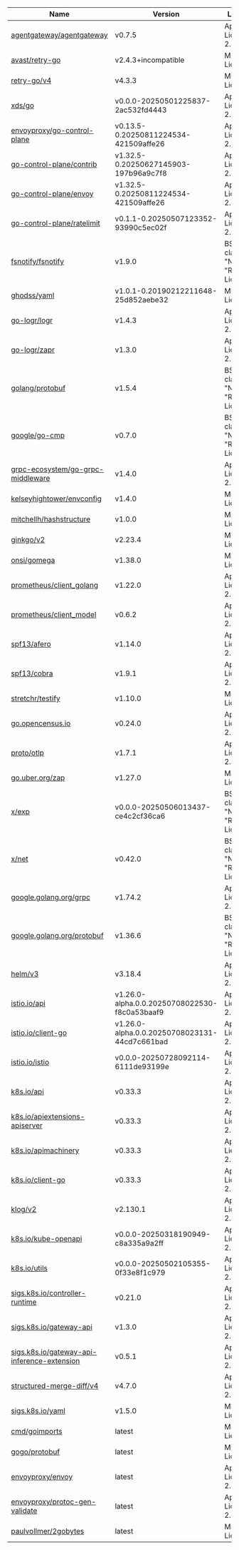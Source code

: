 Name|Version|License
---|---|---
[agentgateway/agentgateway](https://github.com/agentgateway/agentgateway)|v0.7.5|Apache License 2.0
[avast/retry-go](https://github.com/avast/retry-go)|v2.4.3+incompatible|MIT License
[retry-go/v4](https://github.com/avast/retry-go)|v4.3.3|MIT License
[xds/go](https://github.com/cncf/xds)|v0.0.0-20250501225837-2ac532fd4443|Apache License 2.0
[envoyproxy/go-control-plane](https://github.com/envoyproxy/go-control-plane)|v0.13.5-0.20250811224534-421509affe26|Apache License 2.0
[go-control-plane/contrib](https://github.com/envoyproxy/go-control-plane)|v1.32.5-0.20250627145903-197b96a9c7f8|Apache License 2.0
[go-control-plane/envoy](https://github.com/envoyproxy/go-control-plane)|v1.32.5-0.20250811224534-421509affe26|Apache License 2.0
[go-control-plane/ratelimit](https://github.com/envoyproxy/go-control-plane)|v0.1.1-0.20250507123352-93990c5ec02f|Apache License 2.0
[fsnotify/fsnotify](https://github.com/fsnotify/fsnotify)|v1.9.0|BSD 3-clause "New" or "Revised" License
[ghodss/yaml](https://github.com/ghodss/yaml)|v1.0.1-0.20190212211648-25d852aebe32|MIT License
[go-logr/logr](https://github.com/go-logr/logr)|v1.4.3|Apache License 2.0
[go-logr/zapr](https://github.com/go-logr/zapr)|v1.3.0|Apache License 2.0
[golang/protobuf](https://github.com/golang/protobuf)|v1.5.4|BSD 3-clause "New" or "Revised" License
[google/go-cmp](https://github.com/google/go-cmp)|v0.7.0|BSD 3-clause "New" or "Revised" License
[grpc-ecosystem/go-grpc-middleware](https://github.com/grpc-ecosystem/go-grpc-middleware)|v1.4.0|Apache License 2.0
[kelseyhightower/envconfig](https://github.com/kelseyhightower/envconfig)|v1.4.0|MIT License
[mitchellh/hashstructure](https://github.com/mitchellh/hashstructure)|v1.0.0|MIT License
[ginkgo/v2](https://github.com/onsi/ginkgo)|v2.23.4|MIT License
[onsi/gomega](https://github.com/onsi/gomega)|v1.38.0|MIT License
[prometheus/client_golang](https://github.com/prometheus/client_golang)|v1.22.0|Apache License 2.0
[prometheus/client_model](https://github.com/prometheus/client_model)|v0.6.2|Apache License 2.0
[spf13/afero](https://github.com/spf13/afero)|v1.14.0|Apache License 2.0
[spf13/cobra](https://github.com/spf13/cobra)|v1.9.1|Apache License 2.0
[stretchr/testify](https://github.com/stretchr/testify)|v1.10.0|MIT License
[go.opencensus.io](https://go.opencensus.io)|v0.24.0|Apache License 2.0
[proto/otlp](https://go.opentelemetry.io/proto/otlp)|v1.7.1|Apache License 2.0
[go.uber.org/zap](https://go.uber.org/zap)|v1.27.0|MIT License
[x/exp](https://golang.org/x/exp)|v0.0.0-20250506013437-ce4c2cf36ca6|BSD 3-clause "New" or "Revised" License
[x/net](https://golang.org/x/net)|v0.42.0|BSD 3-clause "New" or "Revised" License
[google.golang.org/grpc](https://google.golang.org/grpc)|v1.74.2|Apache License 2.0
[google.golang.org/protobuf](https://google.golang.org/protobuf)|v1.36.6|BSD 3-clause "New" or "Revised" License
[helm/v3](https://helm.sh/helm/v3)|v3.18.4|Apache License 2.0
[istio.io/api](https://istio.io/api)|v1.26.0-alpha.0.0.20250708022530-f8c0a53baaf9|Apache License 2.0
[istio.io/client-go](https://istio.io/client-go)|v1.26.0-alpha.0.0.20250708023131-44cd7c661bad|Apache License 2.0
[istio.io/istio](https://istio.io/istio)|v0.0.0-20250728092114-6111de93199e|Apache License 2.0
[k8s.io/api](https://k8s.io/api)|v0.33.3|Apache License 2.0
[k8s.io/apiextensions-apiserver](https://k8s.io/apiextensions-apiserver)|v0.33.3|Apache License 2.0
[k8s.io/apimachinery](https://k8s.io/apimachinery)|v0.33.3|Apache License 2.0
[k8s.io/client-go](https://k8s.io/client-go)|v0.33.3|Apache License 2.0
[klog/v2](https://k8s.io/klog/v2)|v2.130.1|Apache License 2.0
[k8s.io/kube-openapi](https://k8s.io/kube-openapi)|v0.0.0-20250318190949-c8a335a9a2ff|Apache License 2.0
[k8s.io/utils](https://k8s.io/utils)|v0.0.0-20250502105355-0f33e8f1c979|Apache License 2.0
[sigs.k8s.io/controller-runtime](https://sigs.k8s.io/controller-runtime)|v0.21.0|Apache License 2.0
[sigs.k8s.io/gateway-api](https://sigs.k8s.io/gateway-api)|v1.3.0|Apache License 2.0
[sigs.k8s.io/gateway-api-inference-extension](https://sigs.k8s.io/gateway-api-inference-extension)|v0.5.1|Apache License 2.0
[structured-merge-diff/v4](https://sigs.k8s.io/structured-merge-diff/v4)|v4.7.0|Apache License 2.0
[sigs.k8s.io/yaml](https://sigs.k8s.io/yaml)|v1.5.0|MIT License
[cmd/goimports](https://golang.org/x/tools/cmd/goimports)|latest|MIT License
[gogo/protobuf](https://github.com/gogo/protobuf)|latest|MIT License
[envoyproxy/envoy](https://github.com/envoyproxy/envoy)|latest|Apache License 2.0
[envoyproxy/protoc-gen-validate](https://github.com/envoyproxy/protoc-gen-validate)|latest|Apache License 2.0
[paulvollmer/2gobytes](https://github.com/paulvollmer/2gobytes)|latest|MIT License
